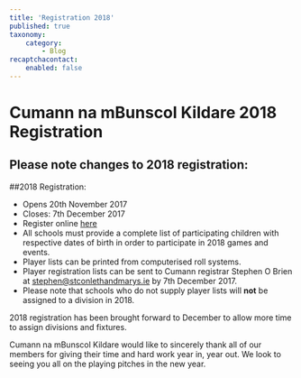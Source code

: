 ```yaml
---
title: 'Registration 2018'
published: true
taxonomy:
    category:
        - Blog
recaptchacontact:
    enabled: false
---
```


# Cumann na mBunscol Kildare 2018 Registration 
## Please note changes to 2018 registration:

##2018 Registration: 
* Opens 20th November 2017
* Closes: 7th December 2017
* Register online [here](https://goo.gl/forms/pHnygJ6LWnV5PBZ73)
* All schools must provide a complete list of participating children with respective dates of birth in order to participate in 2018 games and events. 
* Player lists can be printed from computerised roll systems. 
* Player registration lists can be sent to Cumann registrar Stephen O Brien at stephen@stconlethandmarys.ie by 7th December 2017.
* Please note that schools who do not supply player lists will **not** be assigned to a division in 2018.

<p>2018 registration has been brought forward to December to allow more time to assign divisions and fixtures.</p>

<p>Cumann na mBunscol Kildare would like to sincerely thank all of our members for giving their time and hard work year in, year out. We look to seeing you all on the playing pitches in the new year.</p>






